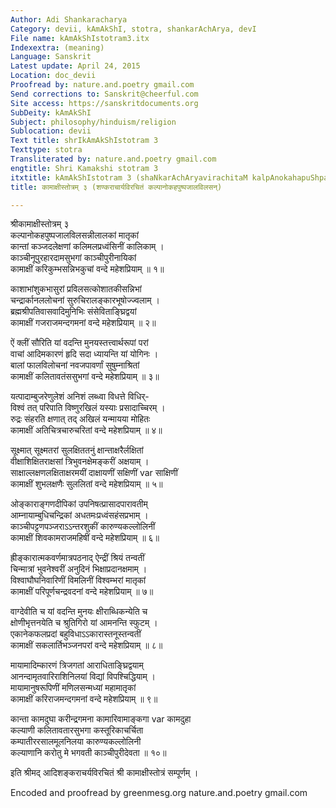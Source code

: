 ```yaml
---
Author: Adi Shankaracharya
Category: devii, kAmAkShI, stotra, shankarAchArya, devI
File name: kAmAkShIstotram3.itx
Indexextra: (meaning)
Language: Sanskrit
Latest update: April 24, 2015
Location: doc_devii
Proofread by: nature.and.poetry gmail.com
Send corrections to: Sanskrit@cheerful.com
Site access: https://sanskritdocuments.org
SubDeity: kAmAkShI
Subject: philosophy/hinduism/religion
Sublocation: devii
Text title: shrIkAmAkShIstotram 3
Texttype: stotra
Transliterated by: nature.and.poetry gmail.com
engtitle: Shri Kamakshi stotram 3
itxtitle: kAmAkShIstotram 3 (shaNkarAchAryavirachitaM kalpAnokahapuShpajAlavilasan)
title: कामाक्षीस्तोत्रम् ३ (शण्कराचार्यविरचितं कल्पानोकहपुष्पजालविलसन्)

---
```

  
 श्रीकामाक्षीस्तोत्रम् ३   
कल्पानोकहपुष्पजालविलसन्नीलालकां मातृकां  
कान्तां कञ्जदलेक्षणां कलिमलप्रध्वंसिनीं कालिकाम् ।  
काञ्चीनूपुरहारदामसुभगां काञ्चीपुरीनायिकां  
कामाक्षीं करिकुम्भसन्निभकुचां वन्दे महेशप्रियाम् ॥ १॥  
  
काशाभांशुकभासुरां प्रविलसत्कोशातकीसन्निभां  
चन्द्रार्कानललोचनां सुरुचिरालङ्कारभूषोज्ज्वलाम् ।  
ब्रह्मश्रीपतिवासवादिमुनिभिः संसेविताङ्घ्रिद्वयां  
कामाक्षीं गजराजमन्दगमनां वन्दे महेशप्रियाम् ॥ २॥  
  
ऐं क्लीं सौरिति यां वदन्ति मुनयस्तत्त्वार्थरूपां परां  
वाचां आदिमकारणं हृदि सदा ध्यायन्ति यां योगिनः ।  
बालां फालविलोचनां नवजपावर्णां सुषुम्नाश्रितां  
कामाक्षीं कलितावतंससुभगां वन्दे महेशप्रियाम् ॥ ३॥  
  
यत्पादाम्बुजरेणुलेशं अनिशं लब्ध्वा विधत्ते विधिर्-  
विश्वं तत् परिपाति विष्णुरखिलं यस्याः प्रसादाच्चिरम् ।  
रुद्रः संहरति क्षणात् तद् अखिलं यन्मायया मोहितः  
कामाक्षीं अतिचित्रचारुचरितां वन्दे महेशप्रियाम् ॥ ४॥  
  
सूक्ष्मात् सूक्ष्मतरां सुलक्षिततनुं क्षान्ताक्षरैर्लक्षितां  
वीक्षाशिक्षितराक्षसां त्रिभुवनक्षेमङ्करीं अक्षयाम् ।  
साक्षाल्लक्षणलक्षिताक्षरमयीं दाक्षायणीं सक्षिणीं  var  साक्षिणीं  
कामाक्षीं शुभलक्षणैः सुललितां वन्दे महेशप्रियाम् ॥ ५॥  
  
ओङ्काराङ्गणदीपिकां उपनिषत्प्रासादपारावतीम्  
आम्नायाम्बुधिचन्द्रिकां अधतमःप्रध्वंसहंसप्रभाम् ।  
काञ्चीपट्टणपञ्जराऽऽन्तरशुकीं कारुण्यकल्लोलिनीं  
कामाक्षीं शिवकामराजमहिषीं वन्दे महेशप्रियाम् ॥ ६॥  
  
ह्रीङ्कारात्मकवर्णमात्रपठनाद् ऐन्द्रीं श्रियं तन्वतीं  
चिन्मात्रां भुवनेश्वरीं अनुदिनं भिक्षाप्रदानक्षमाम् ।  
विश्वाघौघनिवारिणीं विमलिनीं विश्वम्भरां मातृकां  
कामाक्षीं परिपूर्णचन्द्रवदनां वन्दे महेशप्रियाम् ॥ ७॥  
  
वाग्देवीति च यां वदन्ति मुनयः क्षीराब्धिकन्येति च  
क्षोणीभृत्तनयेति च श्रुतिगिरो यां आमनन्ति स्फुटम् ।  
एकानेकफलप्रदां बहुविधाऽऽकारास्तनूस्तन्वतीं  
कामाक्षीं सकलार्तिभञ्जनपरां वन्दे महेशप्रियाम् ॥ ८॥  
  
मायामादिम्कारणं त्रिजगतां आराधिताङ्घ्रिद्वयाम्  
आनन्दामृतवारिराशिनिलयां विद्यां विपश्चिद्धियाम् ।  
मायामानुषरूपिणीं मणिलसन्मध्यां महामातृकां  
कामाक्षीं करिराजमन्दगमनां वन्दे महेशप्रियाम् ॥ ९॥  
  
कान्ता कामदुघा करीन्द्रगमना कामारिवामाङ्कगा  var  कामदुहा  
कल्याणी कलितावतारसुभगा कस्तूरिकाचर्चिता  
कम्पातीररसालमूलनिलया कारुण्यकल्लोलिनी  
कल्याणानि करोतु मे भगवती काञ्चीपुरीदेवता ॥ १०॥  
  
इति श्रीमद् आदिशङ्कराचर्यविरचितं श्री कामाक्षीस्तोत्रं सम्पूर्णम् ।  
  
  
Encoded and proofread by greenmesg.org nature.and.poetry gmail.com   
  
